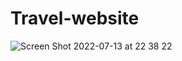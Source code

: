 # Travel-website
 

![Screen Shot 2022-07-13 at 22 38 22](https://user-images.githubusercontent.com/99422533/178907827-4c424e9d-8f4a-4a68-a1e0-1aab7546b895.png)
